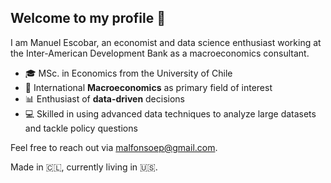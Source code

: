 ## Welcome to my profile 👋

I am Manuel Escobar, an economist and data science enthusiast working at the Inter-American Development Bank as a macroeconomics consultant.

* 🎓 MSc. in Economics from the University of Chile  
* 🏦 International **Macroeconomics** as primary field of interest  
* 📊 Enthusiast of **data-driven** decisions 
* 💻 Skilled in using advanced data techniques to analyze large datasets and tackle policy questions

Feel free to reach out via [malfonsoep@gmail.com](mailto:malfonsoep@gmail.com).  


Made in 🇨🇱, currently living in 🇺🇸.
<!--
**mnlescobar/mnlescobar** is a ✨ _special_ ✨ repository because its `README.md` (this file) appears on your GitHub profile.

Here are some ideas to get you started:

- 🔭 I’m currently working on ...
- 🌱 I’m currently learning ...
- 👯 I’m looking to collaborate on ...
- 🤔 I’m looking for help with ...
- 💬 Ask me about ...
- 📫 How to reach me: ...
- 😄 Pronouns: ...
- ⚡ Fun fact: ...
-->
